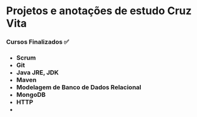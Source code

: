 <h1>Projetos e anotações de estudo Cruz Vita</h1>
  
  <h3>Cursos Finalizados ✅<h3>
  <ul>
    <li>Scrum</li>
    <li>Git</li>
    <li>Java JRE, JDK</li>
    <li>Maven</li>
    <li>Modelagem de Banco de Dados Relacional</li>
    <li>MongoDB</li>
    <li>HTTP</li>
    <li></li>
  </ul>


